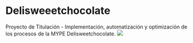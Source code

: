 # Delisweeetchocolate
Proyecto de Titulación - Implementación, automatización y optimización de los procesos de la MYPE Delisweetchocolate.
![]([https://myoctocat.com/assets/images/base-octocat.svg](https://cdn.discordapp.com/attachments/604403312829136907/978009134538571786/logo.png))
